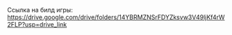 Ссылка на билд игры:
https://drive.google.com/drive/folders/14YBRMZNSrFDYZksvw3V49ljKf4rW2FLP?usp=drive_link
